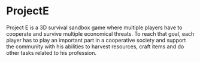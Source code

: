 # ProjectE
Project E is a 3D survival sandbox game where multiple players have to cooperate and survive multiple economical threats. To reach that goal, each player has to play an important part in a cooperative society and support the community with his abilities to harvest resources, craft items and do other tasks related to his profession.
